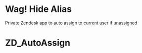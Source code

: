 # Wag! Hide Alias

Private Zendesk app to auto assign to current user if unassigned
# ZD_AutoAssign
